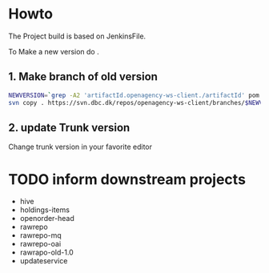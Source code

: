 # Howto 

The Project build is based on JenkinsFile. 

To Make a new version do .

## 1. Make branch of old version
```bash
NEWVERSION=`grep -A2 'artifactId.openagency-ws-client./artifactId' pom.xml  | grep version | sed -e 's/.*<version>\([0-9.]*\)-.*/\1/'`
svn copy . https://svn.dbc.dk/repos/openagency-ws-client/branches/$NEWVERSION
```

## 2. update Trunk version 

Change trunk version in your favorite editor 


# TODO inform downstream projects 
  
 * hive
 * holdings-items
 * openorder-head
 * rawrepo
 * rawrepo-mq
 * rawrepo-oai
 * rawrapo-old-1.0
 * updateservice

